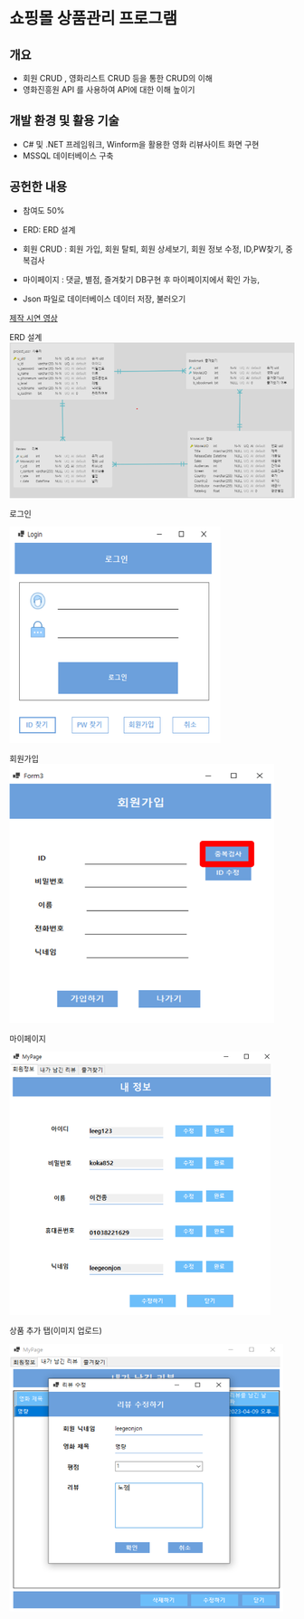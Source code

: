 # **쇼핑몰 상품관리 프로그램**

## **개요**
- 회원 CRUD , 영화리스트 CRUD 등을 통한 CRUD의 이해
- 영화진흥원 API 를 사용하여 API에 대한 이해 높이기
  

## **개발 환경 및 활용 기술**
- C# 및 .NET 프레임워크, Winform을 활용한 영화 리뷰사이트 화면 구현
- MSSQL 데이터베이스 구축
  
## **공헌한 내용**
- 참여도 50%
- ERD: ERD 설계
- 회원 CRUD : 회원 가입, 회원 탈퇴, 회원 상세보기, 회원 정보 수정, ID,PW찾기, 중복검사
- 마이페이지 : 댓글, 별점, 즐겨찾기 DB구현 후 마이페이지에서 확인 가능, 

- Json 파일로 데이터베이스 데이터 저장, 불러오기

[제작 시연 영상]

[제작 시연 영상]: https://www.youtube.com/watch?v=R2bu9cVhz_Q&list=PLedGoSru794_Yr2H12lOkCSZo3Y-VFaEk&index=3

ERD 설계
![image](./image/erd.png)

로그인 

![image-1](./image/login.png)

회원가입
![image-2](./image/signin.png)

마이페이지

![image-3](./image/MyPage.png)



상품 추가 탭(이미지 업로드)

![image-4](./image/MyPage2.png)
